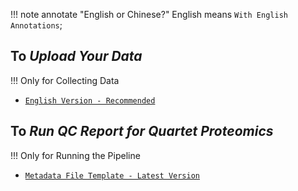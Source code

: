 !!! note annotate "English or Chinese?"
    English means `With English Annotations`; 

## To ***Upload Your Data***
!!! Only for Collecting Data
- [`English Version - Recommended`](/assets/templates/2023060701_proteomics-metadata-template_english.xlsx)

## To ***Run QC Report for Quartet Proteomics***
!!! Only for Running the Pipeline
- [`Metadata File Template - Latest Version`](/assets/templates/proteomics_pipeline_meta_template.csv)
